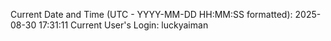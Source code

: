 Current Date and Time (UTC - YYYY-MM-DD HH:MM:SS formatted): 2025-08-30 17:31:11
Current User's Login: luckyaiman
